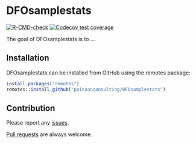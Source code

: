 
<!-- README.md is generated from README.Rmd. Please edit that file -->

# DFOsamplestats

<!-- badges: start -->

[![R-CMD-check](https://github.com/poissonconsulting/DFOsamplestats/actions/workflows/R-CMD-check.yaml/badge.svg)](https://github.com/poissonconsulting/DFOsamplestats/actions/workflows/R-CMD-check.yaml)
[![Codecov test
coverage](https://codecov.io/gh/poissonconsulting/DFOsamplestats/branch/main/graph/badge.svg)](https://app.codecov.io/gh/poissonconsulting/DFOsamplestats?branch=main)
<!-- badges: end -->

The goal of DFOsamplestats is to …

## Installation

DFOsamplestats can be installed from GitHub using the remotes package:

``` r
install.packages("remotes")
remotes::install_github("poissonconsulting/DFOsamplestats")
```

## Contribution

Please report any
[issues](https://github.com/poissonconsulting/DFOsamplestats/issues).

[Pull
requests](https://github.com/poissonconsulting/DFOsamplestats/pulls) are
always welcome.
